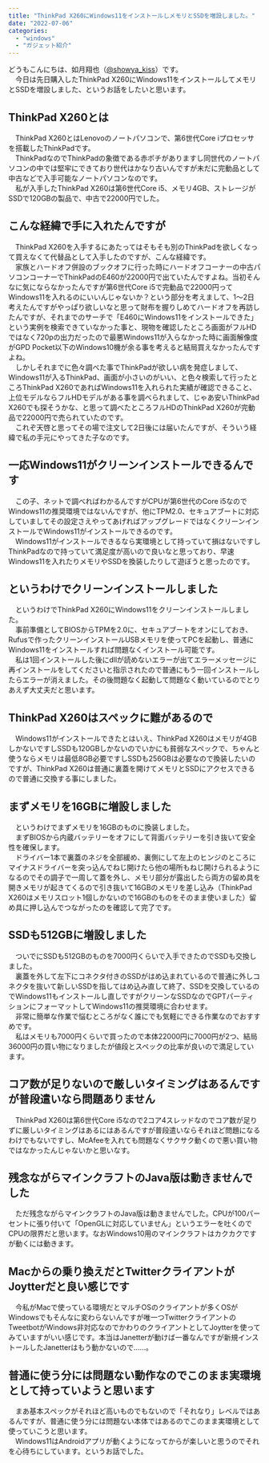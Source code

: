 ```yaml
---
title: "ThinkPad X260にWindows11をインストールしメモリとSSDを増設しました。"
date: "2022-07-06"
categories: 
  - "windows"
  - "ガジェット紹介"
---
```


どうもこんにちは、如月翔也（[@showya\_kiss](http://twitter.com/showya_kiss)）です。  
　今日は先日購入したThinkPad X260にWindows11をインストールしてメモリとSSDを増設しました、というお話をしたいと思います。  

## ThinkPad X260とは

　ThinkPad X260とはLenovoのノートパソコンで、第6世代Core iプロセッサを搭載したThinkPadです。  
　ThinkPadなのでThinkPadの象徴である赤ポチがありますし同世代のノートパソコンの中では堅牢にできており世代はかなり古いんですが未だに完動品として中古などで入手可能なノートパソコンなのです。  
　私が入手したThinkPad X260は第6世代Core i5、メモリ4GB、ストレージがSSDで120GBの製品で、中古で22000円でした。  

## こんな経緯で手に入れたんですが

　ThinkPad X260を入手するにあたってはそもそも別のThinkPadを欲しくなって買えなくて代替品として入手したのですが、こんな経緯です。  
　家族とハードオフ併設のブックオフに行った時にハードオフコーナーの中古パソコンコーナーでThinkPadのE460が22000円で出ていたんですよね。当初そんなに気にならなかったんですが第6世代Core i5で完動品で22000円ってWindows11を入れるのにいいんじゃないか？という部分を考えまして、1〜2日考えたんですがやっぱり欲しいなと思って財布を握りしめてハードオフを再訪したんですが、それまでのサーチで「E460にWindows11をインストールできた」という実例を検索できていなかった事と、現物を確認したところ画面がフルHDではなく720pの出力だったので最悪Windows11が入らなかった時に画面解像度がGPD Pocket以下のWindows10機が余る事を考えると結局買えなかったんですよね。  
　しかしそれまでに色々調べた事でThinkPadが欲しい病を発症しまして、Windows11が入るThinkPad、画面が小さいのがいい、と色々検索して行ったところThinkPad X260であればWindows11を入れられた実績が確認できること、上位モデルならフルHDモデルがある事を調べられまして、じゃあ安いThinkPad X260でも探そうかな、と思って調べたところフルHDのThinkPad X260が完動品で22000円で売られていたのです。  
　これぞ天啓と思ってその場で注文して2日後には届いたんですが、そういう経緯で私の手元にやってきた子なのです。  

## 一応Windows11がクリーンインストールできるんです

　この子、ネットで調べればわかるんですがCPUが第6世代のCore i5なのでWindows11の推奨環境ではないんですが、他にTPM2.0、セキュアブートに対応していましてその設定さえやってあげればアップグレードではなくクリーンインストールでWindows11がインストールできるのです。  
　Windows11がインストールできるなら実環境として持っていて損はないですしThinkPadなので持っていて満足度が高いので良いなと思っており、早速Windows11を入れたりメモリやSSDを換装したりして遊ぼうと思ったのです。  

## というわけでクリーンインストールしました

　というわけでThinkPad X260にWindows11をクリーンインストールしました。  
　事前準備としてBIOSからTPMを2.0に、セキュアブートをオンにしておき、Rufusで作ったクリーンインストールUSBメモリを使ってPCを起動し、普通にWindows11をインストールすれば問題なくインストール可能です。  
　私は1回インストールした後にdllが読めないエラーが出てエラーメッセージに再インストールをしてくださいと指示されたので普通にもう一回インストールしたらエラーが消えました。その後問題なく起動して問題なく動いているのでとりあえず大丈夫だと思います。  

## ThinkPad X260はスペックに難があるので

　Windows11がインストールできたとはいえ、ThinkPad X260はメモリが4GBしかないですしSSDも120GBしかないのでいかにも貧弱なスペックで、ちゃんと使うならメモリは最低8GB必要ですしSSDも256GBは必要なので換装したいのですが、ThinkPad X260は普通に裏蓋を開けてメモリとSSDにアクセスできるので普通に交換する事にしました。  

## まずメモリを16GBに増設しました

　というわけでまずメモリを16GBのものに換装しました。  
　まずBIOSから内蔵バッテリーをオフにして背面バッテリーを引き抜いて安全性を確保します。  
　ドライバー1本で裏蓋のネジを全部緩め、裏側にして左上のヒンジのところにマイナスドライバーを突っ込んでねじ開けたら他の場所もねじ開けられるようになるのでその調子で一周して蓋を外し、メモリ部分が露出したら両方の留め具を開きメモリが起きてくるので引き抜いて16GBのメモリを差し込み（ThinkPad X260はメモリスロット1個しかないので16GBのものをそのまま使いました）留め具に押し込んでつながったのを確認して完了です。  

## SSDも512GBに増設しました

　ついでにSSDも512GBのものを7000円くらいで入手できたのでSSDも交換しました。  
　裏蓋を外して左下にコネクタ付きのSSDがはめ込まれているので普通に外しコネクタを抜いて新しいSSDを指してはめ込み直して終了、SSDを交換しているのでWindows11もインストールし直しですがクリーンなSSDなのでGPTパーティションにフォーマットしてWindows11の推奨環境に合わせます。  
　非常に簡単な作業で悩むところがなく誰にでも気軽にできる作業なのでおすすめです。  
　私はメモリも7000円くらいで買ったので本体22000円に7000円が2つ、結局36000円の買い物になりましたが値段とスペックの比率が良いので満足しています。  

## コア数が足りないので厳しいタイミングはあるんですが普段遣いなら問題ありません

　ThinkPad X260は第6世代Core i5なので2コア4スレッドなのでコア数が足りずに厳しいタイミングはあるにはあるんですが普段遣いならそれほど問題になるわけでもないですし、McAfeeを入れても問題なくサクサク動くので悪い買い物ではなかったんじゃないかと思いなす。  

## 残念ながらマインクラフトのJava版は動きませんでした

　ただ残念ながらマインクラフトのJava版は動きませんでした。CPUが100パーセントに張り付いて「OpenGLに対応していません」というエラーを吐くのでCPUの限界だと思います。なおWindows10用のマインクラフトはカクカクですが動くには動きます。  

## Macからの乗り換えだとTwitterクライアントがJoytterだと良い感じです

　今私がMacで使っている環境だとマルチOSのクライアントが多くOSがWindowsでもそんなに変わらないんですが唯一つTwitterクライアントのTweetbotがWindows非対応なのでかわりのクライアントとしてJoytterを使ってみていますがいい感じです。本当はJanetterが動けば一番なんですが新規インストールしたJanetterはもう動かないので……。  

## 普通に使う分には問題ない動作なのでこのまま実環境として持っていようと思います

　まあ基本スペックがそれほど高いものでもないので「それなり」レベルではあるんですが、普通に使う分には問題ない本体ではあるのでこのまま実環境として使っていこうと思います。  
　Windows11はAndroidアプリが動くようになってからが楽しいと思うのでそれを心待ちにしています。というお話でした。
